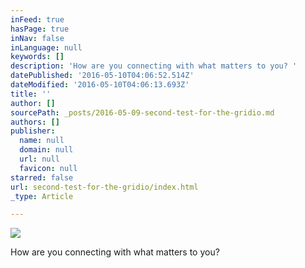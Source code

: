 ```yaml
---
inFeed: true
hasPage: true
inNav: false
inLanguage: null
keywords: []
description: 'How are you connecting with what matters to you? '
datePublished: '2016-05-10T04:06:52.514Z'
dateModified: '2016-05-10T04:06:13.693Z'
title: ''
author: []
sourcePath: _posts/2016-05-09-second-test-for-the-gridio.md
authors: []
publisher:
  name: null
  domain: null
  url: null
  favicon: null
starred: false
url: second-test-for-the-gridio/index.html
_type: Article

---
```

![](https://the-grid-user-content.s3-us-west-2.amazonaws.com/d2f73c43-351d-4703-8d4b-7e4b53aed8bd.jpg)

How are you connecting with what matters to you?